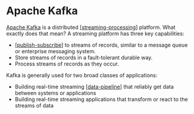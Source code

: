 # Apache Kafka

[Apache Kafka](https://kafka.apache.org/) is a distributed [[streaming-processing]] platform. What exactly does that mean?
A streaming platform has three key capabilities:

- [[publish-subscribe]] to streams of records, similar to a message queue or enterprise messaging system.
- Store streams of records in a fault-tolerant durable way.
- Process streams of records as they occur.

Kafka is generally used for two broad classes of applications:

- Building real-time streaming [[data-pipeline]] that reliably get data between systems or applications
- Building real-time streaming applications that transform or react to the streams of data

[//begin]: # "Autogenerated link references for markdown compatibility"
[streaming-processing]: streaming-processing "Streaming Processing"
[publish-subscribe]: ../software-architecture/publish-subscribe "Publish - Subscribe (PubSub)"
[data-pipeline]: data-pipeline "Data Pipeline"
[//end]: # "Autogenerated link references"
